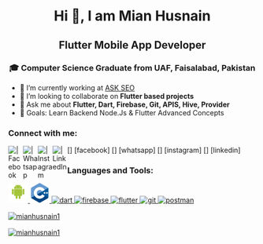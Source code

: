 
<h1 align="center">Hi 👋, I am Mian Husnain</h1>
<h2 align="center">Flutter Mobile App Developer</h2>
<h3 align="center">🎓 Computer Science Graduate from UAF, Faisalabad, Pakistan</h3>


- 🔭 I’m currently working at [ASK SEO](https://askseo.me/)
- 👯 I’m looking to collaborate on **Flutter based projects**
- 💬 Ask me about **Flutter, Dart, Firebase, Git, APIS, Hive, Provider**
- 🥅 Goals: Learn Backend Node.Js & Flutter Advanced Concepts
<h3 align="left">Connect with me:</h3>
<p align="left">
[<img align="left" alt=" | Facebook" width="30px" src="https://img.icons8.com/fluent/48/000000/facebook-new.png" />] [facebook]
[<img align="left" alt=" | Whatsapp" width="30px" src="https://img.icons8.com/color/2x/whatsapp--v1.png" />] [whatsapp]
[<img align="left" alt=" | Instagram" width="30px" src="https://img.icons8.com/fluent/48/000000/instagram-new.png" />] [instagram]
[<img align="left" alt=" | LinkedIn" width="30px" src="https://img.icons8.com/fluent/48/000000/linkedin.png" />] [linkedin]


[facebook]:  https://www.facebook.com/people/Mian-Husnain/pfbid0pGhk3Vyuuv4N243eT7xr4Xgp8JWjtxsaVNdC7QAxXcBqCRxx3LVPfMyZQLH3og4Pl/?mibextid=ZbWKwL
[whatsapp]:  https://api.whatsapp.com/send?phone=923036209062
[instagram]: https://www.instagram.com/mian.husnain1/
[linkedin]:  https://www.linkedin.com/in/mianhusnain1/
</p>


<h3 align="left">Languages and Tools:</h3>
 <a href="https://developer.android.com" target="_blank" rel="noreferrer"> <img src="https://raw.githubusercontent.com/devicons/devicon/master/icons/android/android-original-wordmark.svg" alt="android" width="40" height="40"/> </a> <a href="https://www.w3schools.com/cpp/" target="_blank" rel="noreferrer"> <img src="https://raw.githubusercontent.com/devicons/devicon/master/icons/cplusplus/cplusplus-original.svg" alt="cplusplus" width="40" height="40"/> <a href="https://dart.dev" target="_blank" rel="noreferrer"> <img src="https://www.vectorlogo.zone/logos/dartlang/dartlang-icon.svg" alt="dart" width="40" height="40"/> </a>  <a href="https://firebase.google.com/" target="_blank" rel="noreferrer"> <img src="https://www.vectorlogo.zone/logos/firebase/firebase-icon.svg" alt="firebase" width="40" height="40"/> </a>  <a href="https://flutter.dev" target="_blank" rel="noreferrer"> <img src="https://www.vectorlogo.zone/logos/flutterio/flutterio-icon.svg" alt="flutter" width="40" height="40"/> </a> <a href="https://git-scm.com/" target="_blank" rel="noreferrer"> <img src="https://www.vectorlogo.zone/logos/git-scm/git-scm-icon.svg" alt="git" width="40" height="40"/> </a> <a href="https://postman.com" target="_blank" rel="noreferrer"> <img src="https://www.vectorlogo.zone/logos/getpostman/getpostman-icon.svg" alt="postman" width="40" height="40"/> </p>
<p><img align="center" src="https://github-readme-stats.vercel.app/api/top-langs?username=mianhusnain1&show_icons=true&locale=en&layout=compact" alt="mianhusnain1" /></p>
<p><img align="center" src="https://github-readme-streak-stats.herokuapp.com/?user=mianhusnain1&" alt="mianhusnain1" /></p>
